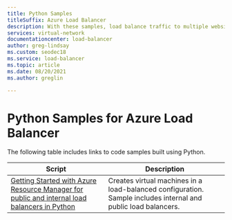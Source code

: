 ```yaml
---
title: Python Samples
titleSuffix: Azure Load Balancer
description: With these samples, load balance traffic to multiple websites. Deploy load balancers in a HA configuration.
services: virtual-network
documentationcenter: load-balancer
author: greg-lindsay
ms.custom: seodec18
ms.service: load-balancer
ms.topic: article
ms.date: 08/20/2021
ms.author: greglin

---
```

# Python Samples for Azure Load Balancer

The following table includes links to code samples built using Python.

| Script | Description |
|-|-|
| [Getting Started with Azure Resource Manager for public and internal load balancers in Python](/samples/azure-samples/azure-samples-python-management/network-python-manage-loadbalancer) | Creates virtual machines in a load-balanced configuration. Sample includes internal and public load balancers. |


